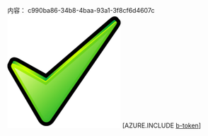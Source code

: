 内容： c990ba86-34b8-4baa-93a1-3f8cf6d4607c![图像](212868ec-1952-4b0e-9a87-8e874c3f8544.png)
[AZURE.INCLUDE [b-token](99169240-e86f-4b91-8bda-21feef5a1dc7.md)]

